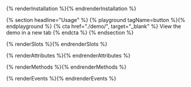 {% renderInstallation %}{% endrenderInstallation %}

{% section headline="Usage" %}
  {% playground tagName=button %}{% endplayground %}
  {% cta href="./demo/", target="_blank" %}
View the demo in a new tab
  {% endcta %}
{% endsection %}

{% renderSlots %}{% endrenderSlots %}

{% renderAttributes %}{% endrenderAttributes %}

{% renderMethods %}{% endrenderMethods %}

{% renderEvents %}{% endrenderEvents %}
